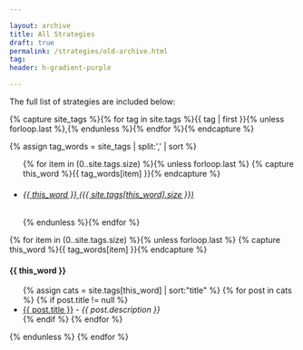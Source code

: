 ```yaml
---

layout: archive
title: All Strategies
draft: true
permalink: /strategies/old-archive.html
tag:
header: h-gradient-purple

---
```


The full list of strategies are included below:

<!-- Get the tag name for every tag on the site and set them to the `site_tags` variable. -->
{% capture site_tags %}{% for tag in site.tags %}{{ tag | first }}{% unless forloop.last %},{% endunless %}{% endfor %}{% endcapture %}

<!-- `tag_words` is a sorted array of the tag names. -->
{% assign tag_words = site_tags | split:',' | sort %}

<div id="tag-list">
<!-- List of all tags -->
<ul class="tags">
  {% for item in (0..site.tags.size) %}{% unless forloop.last %}
    {% capture this_word %}{{ tag_words[item] }}{% endcapture %}
    <li><h6>
      <a href="#{{ this_word | cgi_escape }}" class="tag">{{ this_word }}
        <span>({{ site.tags[this_word].size }})</span>
      </a></h6>
    </li>
  {% endunless %}{% endfor %}
</ul>

</div>

<!-- Posts by Tag -->

{% for item in (0..site.tags.size) %}{% unless forloop.last %}
{% capture this_word %}{{ tag_words[item] }}{% endcapture %}

<h4 id="{{ this_word | cgi_escape }}">{{ this_word }}</h4>
<ul>
{% assign cats = site.tags[this_word] | sort:"title"  %}    
{% for post in cats %}
{% if post.title != null %}
<li><a href="{{ site.baseurl }}{{ post.url }}">{{ post.title }}</a> - <em>{{ post.description }}</em></li>
{% endif %}
{% endfor %}
</ul>
{% endunless %}
{% endfor %}
